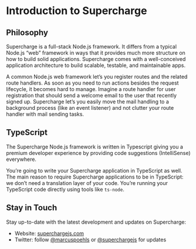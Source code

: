 # Introduction to Supercharge


## Philosophy
Supercharge is a full-stack Node.js framework. It differs from a typical Node.js “web” framework in ways that it provides much more structure on how to build solid applications. Supercharge comes with a well-conceived application architecture to build scalable, testable, and maintainable apps.

A common Node.js web framework let’s you register routes and the related route handlers. As soon as you need to run actions besides the request lifecycle, it becomes hard to manage. Imagine a route handler for user registration that should send a welcome email to the user that recently signed up. Supercharge let’s you easily move the mail handling to a background process (like an event listener) and not clutter your route handler with mail sending tasks.


## TypeScript
The Supercharge Node.js framework is written in Typescript giving you a premium developer experience by providing code suggestions (IntelliSense) everywhere.

You’re going to write your Supercharge application in TypeScript as well. The main reason to require Supercharge applications to be in TypeScript: we don’t need a translation layer of your code. You’re running your TypeScript code directly using tools like `ts-node`.


## Stay in Touch
Stay up-to-date with the latest development and updates on Supercharge:

- Website: [superchargejs.com](https://superchargejs.com)
- Twitter: follow [@marcuspoehls](https://twitter.com/marcuspoehls) or [@superchargejs](https://twitter.com/superchargejs) for updates
